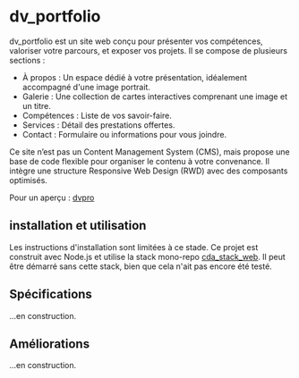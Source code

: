 # dv_portfolio

dv_portfolio est un site web conçu pour présenter vos compétences, valoriser votre parcours, et exposer vos projets. Il se compose de plusieurs sections :

- À propos : Un espace dédié à votre présentation, idéalement accompagné d'une image portrait.
- Galerie : Une collection de cartes interactives comprenant une image et un titre.
- Compétences : Liste de vos savoir-faire.
- Services : Détail des prestations offertes.
- Contact : Formulaire ou informations pour vous joindre.

Ce site n’est pas un Content Management System (CMS), mais propose une base de code flexible pour organiser le contenu à votre convenance. Il intègre une structure Responsive Web Design (RWD) avec des composants optimisés.

Pour un aperçu : [dvpro](https://dvpro.fr)

## installation et utilisation
Les instructions d'installation sont limitées à ce stade. Ce projet est construit avec Node.js et utilise la stack mono-repo [cda_stack_web](https://github.com/Dan-Vial/cda_stack_web). Il peut être démarré sans cette stack, bien que cela n'ait pas encore été testé.

## Spécifications
...en construction.

## Améliorations
...en construction.